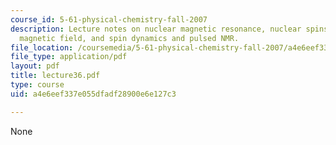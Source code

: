 ```yaml
---
course_id: 5-61-physical-chemistry-fall-2007
description: Lecture notes on nuclear magnetic resonance, nuclear spins in a static
  magnetic field, and spin dynamics and pulsed NMR.
file_location: /coursemedia/5-61-physical-chemistry-fall-2007/a4e6eef337e055dfadf28900e6e127c3_lecture36.pdf
file_type: application/pdf
layout: pdf
title: lecture36.pdf
type: course
uid: a4e6eef337e055dfadf28900e6e127c3

---
```

None